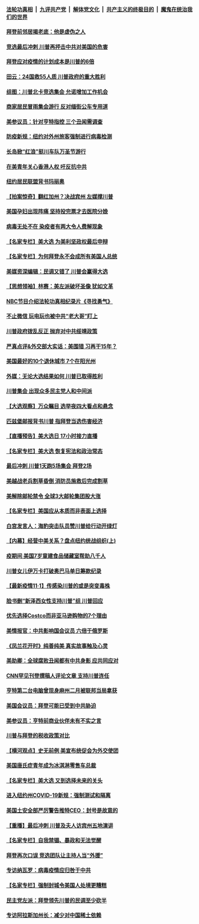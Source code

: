 

####  [法轮功真相](../../../../basic/blob/master/README.md?t=11022231) &nbsp;|&nbsp; [九评共产党](../../../../9ping.md/blob/master/README.md?t=11022231) &nbsp;|&nbsp; [解体党文化](../../../../jtdwh.md/blob/master/README.md?t=11022231)  &nbsp;|&nbsp; [共产主义的终极目的](../../../../gczydzjmd.md/blob/master/README.md?t=11022231) &nbsp;|&nbsp; [魔鬼在统治我们的世界](../../../../mgztzwmdsj.md/blob/master/README.md?t=11022231) 

#### [拜登前邻居揭老底：他是虚伪之人](../pages/nsc412/n12519945.md?t=11022231) 

#### [竞选最后冲刺 川普再抨击中共对美国的危害](../pages/nsc412/n12519510.md?t=11022231) 

#### [拜登应对疫情的计划成本是川普的6倍](../pages/nsc412/n12519507.md?t=11022231) 

#### [田云：24国救55人质 川普政府的重大胜利](../pages/nsc412/n12519190.md?t=11022231) 

#### [组图：川普北卡竞选集会 允诺增加工作机会](../pages/nsc412/n12519196.md?t=11022231) 

#### [商家居民冒雨集会游行  反对缅街公车专用道](../pages/nsc412/n12518766.md?t=11022231) 

#### [美参议员：针对亨特指控 三个丑闻需调查](../pages/nsc412/n12519116.md?t=11022231) 

#### [防疫新规：纽约对外州旅客强制进行病毒检测](../pages/nsc412/n12518771.md?t=11022231) 

#### [长岛掀“红浪”挺川车队万圣节游行](../pages/nsc412/n12518909.md?t=11022231) 

#### [在美青年关心香港人权 吁反抗中共](../pages/nsc412/n12518724.md?t=11022231) 

#### [纽约居民联盟背书玛丽奥](../pages/nsc412/n12518905.md?t=11022231) 

#### [【拍案惊奇】翻红加州？决战宾州 左媒撑川普](../pages/nsc412/n12518877.md?t=11022231) 

#### [美国孕妇出现阵痛 坚持投完票才去医院分娩](../pages/nsc412/n12518854.md?t=11022231) 

#### [病毒无处不在 染疫者有两大令人费解现象](../pages/nsc412/n12518627.md?t=11022231) 

#### [【名家专栏】美大选 为美利坚政权最后申辩](../pages/nsc412/n12518398.md?t=11022231) 

#### [【名家专栏】为何拜登永不会成所有美国人总统](../pages/nsc412/n12518378.md?t=11022231) 

#### [美媒资深编辑：民调又错了 川普会赢得大选](../pages/nsc412/n12518280.md?t=11022231) 

#### [【思想领袖】林赛：美左派破坏圣像 犹如文革](../pages/nsc412/n12437702.md?t=11022231) 

#### [NBC节目介绍法轮功真相纪录片《寻找勇气》](../pages/nsc412/n12517935.md?t=11022231) 

#### [不止微信 玩电玩也被中共“老大哥”盯上](../pages/nsc412/n12515961.md?t=11022231) 

#### [川普政府拨乱反正 抛弃对中共绥靖政策](../pages/nsc412/n12518263.md?t=11022231) 

#### [严真点评&外交部大实话：美围猎 习再干15年？](../pages/nsc412/n12517543.md?t=11022231) 

#### [美国最好的10个退休城市 7个在阳光州](../pages/nsc412/n12504570.md?t=11022231) 

#### [外媒：无论大选结果如何 川普已取得胜利](../pages/nsc412/n12518188.md?t=11022231) 

#### [川普集会 出现众多民主党人和中间派](../pages/nsc412/n12517902.md?t=11022231) 

#### [【大选观察】万众瞩目 选举夜四大看点和悬念](../pages/nsc412/n12516747.md?t=11022231) 

#### [匹兹堡邮报背书川普 指拜登当选伤害经济](../pages/nsc412/n12517874.md?t=11022231) 

#### [【直播预告】美大选日 17小时接力直播](../pages/nsc412/n12501740.md?t=11022231) 

#### [【名家专栏】美大选 恢复宪法和政治常态](../pages/nsc412/n12517607.md?t=11022231) 

#### [最后冲刺 川普1天跑5场集会 拜登2场](../pages/nsc412/n12517994.md?t=11022231) 

#### [美越战老兵割草昏倒 消防员施救后完成割草](../pages/nsc412/n12517534.md?t=11022231) 

#### [美解除邮轮禁令 全球3大邮轮集团股大涨](../pages/nsc412/n12517807.md?t=11022231) 

#### [【名家专栏】美国应从本质而非表面上选择](../pages/nsc412/n12517548.md?t=11022231) 

#### [白宫发言人：海豹突击队员赞川普给行动开绿灯](../pages/nsc412/n12517710.md?t=11022231) 

#### [【内幕】经营中美关系？盘点纽约统战组织(上)](../pages/nsc412/n12515304.md?t=11022231) 

#### [疫期间 美国7岁童建食品储藏室帮助八千人](../pages/nsc412/n12517587.md?t=11022231) 

#### [川普女儿伊万卡打破奥巴马单日筹款纪录](../pages/nsc412/n12517658.md?t=11022231) 

#### [【最新疫情11·1】传感染川普的或是突变毒株](../pages/nsc412/n12500037.md?t=11022231) 

#### [脸书删“新泽西女性支持川普”组 川普回应](../pages/nsc412/n12517364.md?t=11022231) 

#### [优先选择Costco而非亚马逊购物的7个理由](../pages/nsc412/n12514301.md?t=11022231) 

#### [美情报官：中共影响国会议员 六倍于俄罗斯](../pages/nsc412/n12506739.md?t=11022231) 

#### [《凤兰花开时》纯善纯美 真实故事触及心灵](../pages/nsc412/n12516821.md?t=11022231) 

#### [美助卿：全球腐败丑闻都有中共身影 应共同应对](../pages/nsc412/n12516824.md?t=11022231) 

#### [CNN罕见刊登撰稿人评论文章 支持川普连任](../pages/nsc412/n12516751.md?t=11022231) 

#### [亨特第二台电脑曾现身麻州二月被联邦当局拿获](../pages/nsc412/n12516682.md?t=11022231) 

#### [美国会议员：拜登可能已受到中共胁迫](../pages/nsc412/n12515136.md?t=11022231) 

#### [美参议员：亨特前商业伙伴未有不实之言](../pages/nsc412/n12516431.md?t=11022231) 

#### [川普与拜登的税收政策对比](../pages/nsc412/n12516617.md?t=11022231) 

#### [【横河观点】史无前例 美宣布统促会为外交使团](../pages/nsc412/n12516388.md?t=11022231) 

#### [美国唐氏症青年成为冰淇淋零售车总裁](../pages/nsc412/n12515878.md?t=11022231) 

#### [【名家专栏】美大选 又到选择未来的关头](../pages/nsc412/n12515938.md?t=11022231) 

#### [进入纽约州COVID-19新规：强制测试和隔离](../pages/nsc412/n12516438.md?t=11022231) 

#### [美国土安全部严厉警告推特CEO：封号是故意的](../pages/nsc412/n12516445.md?t=11022231) 

#### [【重播】最后冲刺 川普及夫人访宾州五地演讲](../pages/nsc412/n12515233.md?t=11022231) 

#### [【名家专栏】自我禁锢、暴政和无法觉醒](../pages/nsc412/n12515185.md?t=11022231) 

#### [拜登再次口误 竞选团队让主持人当“外援”](../pages/nsc412/n12516246.md?t=11022231) 

#### [专访纳瓦罗：病毒疫情应归咎于中共](../pages/nsc412/n12515002.md?t=11022231) 

#### [【名家专栏】强制封城令美国人处境更糟糕](../pages/nsc412/n12515888.md?t=11022231) 

#### [民主党左派：拜登领先川普的民调至少砍半](../pages/nsc412/n12516132.md?t=11022231) 

#### [专访阿拉斯加州长：减少对中国稀土依赖](../pages/nsc412/n12514183.md?t=11022231) 

